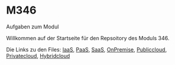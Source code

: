 # M346
Aufgaben zum Modul

Willkommen auf der Startseite für den Repsoitory des Moduls 346.

Die Links zu den Files:
[IaaS](https://github.com/Luckystrike612/M346/blob/7850c16071befc1ca6dc76557de5fdc2e2d7995e/IaaS), [PaaS](https://github.com/Luckystrike612/M346/blob/7850c16071befc1ca6dc76557de5fdc2e2d7995e/PaaS), [SaaS](https://github.com/Luckystrike612/M346/blob/634e75872a389451beefaba03348c94b729ba83c/SaaS), [OnPremise](https://github.com/Luckystrike612/M346/blob/634e75872a389451beefaba03348c94b729ba83c/OnPremise), [Publiccloud](https://github.com/Luckystrike612/M346/blob/634e75872a389451beefaba03348c94b729ba83c/Publiccloud), [Privatecloud](https://github.com/Luckystrike612/M346/blob/634e75872a389451beefaba03348c94b729ba83c/Privatecloud), [Hybridcloud](https://github.com/Luckystrike612/M346/blob/634e75872a389451beefaba03348c94b729ba83c/Hybridcloud)


